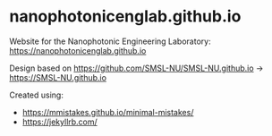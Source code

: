# nanophotonicenglab.github.io
Website for the Nanophotonic Engineering Laboratory: https://nanophotonicenglab.github.io

Design based on https://github.com/SMSL-NU/SMSL-NU.github.io -> https://SMSL-NU.github.io

Created using:
* https://mmistakes.github.io/minimal-mistakes/
* https://jekyllrb.com/
